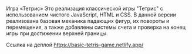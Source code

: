 Игра «Тетрис»
Это реализация классической игры "Тетрис" с использованием чистого JavaScript, HTML и CSS. В данной версии реализована базовая механика падающих фигур, их повороты и перемещения, а также добавлены системы счета и проверка на конец игры при достижении верхней границы.

Ссылка на деплой
https://basic-tetris-game.netlify.app/